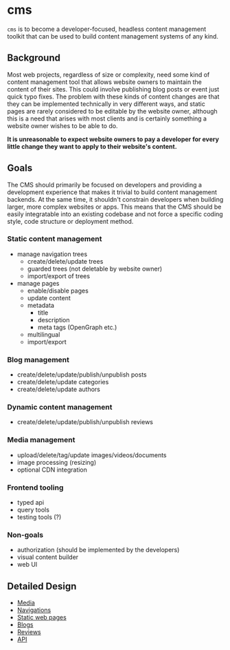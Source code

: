 # cms

`cms` is to become a developer-focused, headless content management toolkit that
can be used to build content management systems of any kind.

## Background

Most web projects, regardless of size or complexity, need some kind of content
management tool that allows website owners to maintain the content of their
sites. This could involve publishing blog posts or event just quick typo fixes.
The problem with these kinds of content changes are that they can be implemented
technically in very different ways, and static pages are rarely considered to be
editable by the website owner, although this is a need that arises with most
clients and is certainly something a website owner wishes to be able to do.

**It is unreasonable to expect website owners to pay a developer for every little
change they want to apply to their website's content.**

## Goals

The CMS should primarily be focused on developers and providing a development
experience that makes it trivial to build content management backends. At the
same time, it shouldn't constrain developers when building larger, more complex
websites or apps. This means that the CMS should be easily integratable
into an existing codebase and not force a specific coding style, code structure
or deployment method.

### Static content management

- manage navigation trees
  - create/delete/update trees
  - guarded trees (not deletable by website owner)
  - import/export of trees
- manage pages
  - enable/disable pages
  - update content
  - metadata
    - title
    - description
    - meta tags (OpenGraph etc.)
  - multilingual
  - import/export

### Blog management

- create/delete/update/publish/unpublish posts
- create/delete/update categories
- create/delete/update authors

### Dynamic content management

- create/delete/update/publish/unpublish reviews

### Media management

- upload/delete/tag/update images/videos/documents
- image processing (resizing)
- optional CDN integration

### Frontend tooling

- typed api
- query tools
- testing tools (?)

### Non-goals

- authorization (should be implemented by the developers)
- visual content builder
- web UI

## Detailed Design

- [Media](./media.md)
- [Navigations](./navigations.md)
- [Static web pages](./static.md)
- [Blogs](./blogs.md)
- [Reviews](./reviews.md)
- [API](./api.md)
